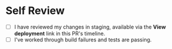 # Self Review

-   [ ] I have reviewed my changes in staging, available via the **View deployment** link in this PR's timeline.
-   [ ] I've worked through build failures and tests are passing.
